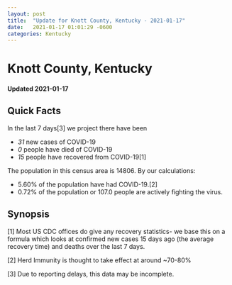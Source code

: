```yaml
---
layout: post
title:  "Update for Knott County, Kentucky - 2021-01-17"
date:   2021-01-17 01:01:29 -0600
categories: Kentucky
---
```


# Knott County, Kentucky
#### Updated 2021-01-17

## Quick Facts

In the last 7 days[3] we project there have been
- *31* new cases of COVID-19
- *0* people have died of COVID-19
- *15* people have recovered from COVID-19[1]

The population in this census area is 14806. By our calculations:
- 5.60% of the population have had COVID-19.[2]
- 0.72% of the population or 107.0 people are actively fighting the virus.

## Synopsis




[1] Most US CDC offices do give any recovery statistics- we base this on a formula which looks at confirmed new cases
15 days ago (the average recovery time) and deaths over the last 7 days.

[2] Herd Immunity is thought to take effect at around ~70-80%

[3] Due to reporting delays, this data may be incomplete.
 
    
